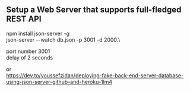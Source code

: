 ## Setup a Web Server that supports full-fledged REST API


npm install json-server -g\
json-server --watch db.json -p 3001 -d 2000.\

port number 3001\
delay of 2 seconds

or\
https://dev.to/youssefzidan/deploying-fake-back-end-server-database-using-json-server-github-and-heroku-1lm4